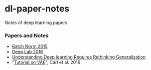 # dl-paper-notes
Notes of deep learning papers

### Papers and Notes
- [Batch Norm 2015](papers/batch_norm_sergey_2015.md)
- [Deep Lab 2016](papers/deep_lab_segmentation_2016.md)
- [Understanding Deep learning Requires Rethinking Generalization](papers/zhang_iclr_2017.md)
- "[Tutorial on VAE](https://paper.dropbox.com/doc/Variational-Auto-Encoder-VAE-TwLowAvxxGSKVrn9TeSw6)", Carl et al. 2016
